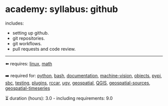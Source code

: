 # academy: syllabus: github

includes:
- setting up github.
- git repositories.
- git workflows.
- pull requests and code review.

---

⬅️ requires: [linux](./linux.md), [math](./math.md)

➡️ required for: [python](./python.md), [bash](./bash.md), [documentation](./documentation.md), [machine-vision](./machine-vision.md), [objects](./objects.md), [pypi](./pypi.md), [sbc](./sbc.md), [testing](./testing.md), [plugins](./plugins.md), [rccar](./rccar.md), [ugv](./ugv.md), [geospatial](./geospatial.md), [QGIS](./QGIS.md), [geospatial-sources](./geospatial-sources.md), [geospatial-timeseries](./geospatial-timeseries.md)

⏳ duration (hours): 3.0 - including requirements: 9.0

